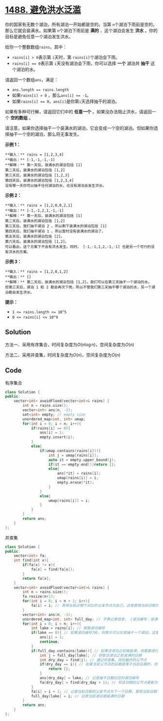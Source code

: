 # [1488. 避免洪水泛滥](https://leetcode.cn/problems/avoid-flood-in-the-city/description/?envType=daily-question&envId=2025-10-07)

你的国家有无数个湖泊，所有湖泊一开始都是空的。当第 `n`个湖泊下雨前是空的，那么它就会装满水。如果第 `n`个湖泊下雨前是 **满的** ，这个湖泊会发生 **洪水**  。你的目标是避免任意一个湖泊发生洪水。

给你一个整数数组`rains`，其中：

- `rains[i] > 0`表示第 `i`天时，第 `rains[i]`个湖泊会下雨。
- `rains[i] == 0`表示第 `i`天没有湖泊会下雨，你可以选择 **一个** 湖泊并 **抽干** 这个湖泊的水。

请返回一个数组`ans`，满足：

- `ans.length == rains.length`
- 如果`rains[i] > 0` ，那么`ans[i] == -1`。
- 如果`rains[i] == 0`，`ans[i]`是你第`i`天选择抽干的湖泊。

如果有多种可行解，请返回它们中的 **任意一个** 。如果没办法阻止洪水，请返回一个 **空的数组** 。

请注意，如果你选择抽干一个装满水的湖泊，它会变成一个空的湖泊。但如果你选择抽干一个空的湖泊，那么将无事发生。

**示例 1：** 

```
**输入：** rains = [1,2,3,4]
**输出：** [-1,-1,-1,-1]
**解释：** 第一天后，装满水的湖泊包括 [1]
第二天后，装满水的湖泊包括 [1,2]
第三天后，装满水的湖泊包括 [1,2,3]
第四天后，装满水的湖泊包括 [1,2,3,4]
没有哪一天你可以抽干任何湖泊的水，也没有湖泊会发生洪水。
```

**示例 2：** 

```
**输入：** rains = [1,2,0,0,2,1]
**输出：** [-1,-1,2,1,-1,-1]
**解释：** 第一天后，装满水的湖泊包括 [1]
第二天后，装满水的湖泊包括 [1,2]
第三天后，我们抽干湖泊 2 。所以剩下装满水的湖泊包括 [1]
第四天后，我们抽干湖泊 1 。所以暂时没有装满水的湖泊了。
第五天后，装满水的湖泊包括 [2]。
第六天后，装满水的湖泊包括 [1,2]。
可以看出，这个方案下不会有洪水发生。同时， [-1,-1,1,2,-1,-1] 也是另一个可行的没有洪水的方案。
```

**示例 3：** 

```
**输入：** rains = [1,2,0,1,2]
**输出：** []
**解释：** 第二天后，装满水的湖泊包括 [1,2]。我们可以在第三天抽干一个湖泊的水。
但第三天后，湖泊 1 和 2 都会再次下雨，所以不管我们第三天抽干哪个湖泊的水，另一个湖泊都会发生洪水。
```

**提示：** 

- `1 <= rains.length <= 10^5`
- `0 <= rains[i] <= 10^9`

## Solution

方法一、采用有序集合，时间复杂度为$O(n\log n)$，空间复杂度为$O(n)$

方法二、采用并查集，时间复杂度为$O(n)$，空间复杂度为$O(n)$

## Code

有序集合

```c++
class Solution {
public:
    vector<int> avoidFlood(vector<int>& rains) {
        int n = rains.size();
        vector<int> ans(n, -1);
        set<int> empty; // empty size
        unordered_map<int, int> umap;
        for(int i = 0; i < n; i++){
            if(rains[i] == 0){
                ans[i] = 1;
                empty.insert(i);
            }
            else{
                if(umap.contains(rains[i])){
                    int j = umap[rains[i]];
                    auto it = empty.upper_bound(j);
                    if(it == empty.end())return {};
                    else{
                        ans[*it] = rains[i];
                        umap[rains[i]] = i;
                        empty.erase(*it);
                    }
                }
                else{
                    umap[rains[i]] = i;
                }
            }
        }
        return ans;
    }
};
```

并查集

```c++
class Solution {
public:
    vector<int> fa;
    int find(int x){
        if(fa[x] != x){
            fa[x] = find(fa[x]);
        }
        return fa[x];
    }
    vector<int> avoidFlood(vector<int>& rains) {
        int n = rains.size();
        fa.resize(n+1);
        for(int i = 0; i < n + 1; i++){
            fa[i] = i; // 表明当前日期下对应的父亲节点为自己。这里表明当前日期为抽干湖泊的日期
        }
        vector<int> ans(n, -1);
        unordered_map<int, int> full_day; // 字典记录信息， {湖泊编号：装满的日期}
        for(int i = 0; i < n; i++){
            int lake = rains[i]; // 获取湖泊编号
            if(lake == 0){ // 如果湖泊编号为0，则表示可以任意抽干一个湖泊，这里是随机的，所以直接填写1
                ans[i] = 1;
                continue;
            }
            if(full_day.contains(lake)){ // 如果该湖泊之前被装满，则需要进行以下操作
                int j = full_day[lake]; // 获取该湖泊之前装满的日期
                int dry_day = find(j); // 通过并查集，找到最终的父节点
                if(dry_day == i){ // 如果当前父节点的日期是等于当前日期的，则说明没有抽干的机会了
                    return {};
                }
                ans[dry_day] = lake; // 记录抽干日期对应的湖泊编号
                fa[dry_day] = find(dry_day + 1); // 将该日期的父节点更新为find(dry_day+1)，表示该次抽干机会已经被使用
            }
            fa[i] = i + 1; // 记录当前日期的父亲节点为下一个日期，表明当前日期下没有抽干湖泊的机会
            full_day[lake] = i; // 记录当前湖泊被装满的日期
        }
        return ans;
    }
};
```

